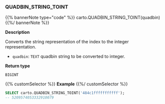 ### QUADBIN_STRING_TOINT

{{% bannerNote type="code" %}}
carto.QUADBIN_STRING_TOINT(quadbin)
{{%/ bannerNote %}}

**Description**

Converts the string representation of the index to the integer representation.

* `quadbin`: `TEXT` quadbin string to be converted to integer.

**Return type**

`BIGINT`

{{% customSelector %}}
**Example**
{{%/ customSelector %}}

```sql
SELECT carto.QUADBIN_STRING_TOINT('484c1fffffffffff');
-- 5209574053332910079
```
